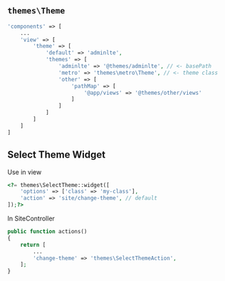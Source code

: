 `themes\Theme`
--------------

```php
'components' => [
    ...
    'view' => [
        'theme' => [
            'default' => 'adminlte',
            'themes' => [
                'adminlte' => '@themes/adminlte', // <- basePath
                'metro' => 'themes\metro\Theme', // <- theme class
                'other' => [
                    'pathMap' => [
                        '@app/views' => '@themes/other/views'
                    ]
                ] 
            ]
        ]
    ]
]
```

Select Theme Widget
-------------------

Use in view
```php
<?= themes\SelectTheme::widget([
    'options' => ['class' => 'my-class'],
    'action' => 'site/change-theme', // default
]);?>
```

In SiteController
```php
public function actions()
{
    return [
        ...
        'change-theme' => 'themes\SelectThemeAction',
    ];
}
```